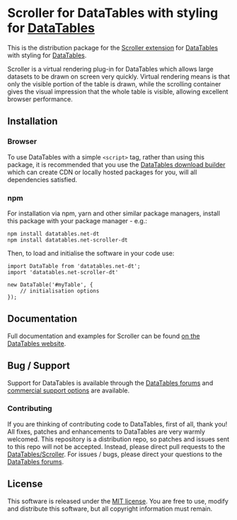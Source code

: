 # Scroller for DataTables with styling for [DataTables](https://datatables.net/)

This is the distribution package for the [Scroller extension](https://datatables.net/extensions/scroller) for [DataTables](https://datatables.net/) with styling for [DataTables](https://datatables.net/).

Scroller is a virtual rendering plug-in for DataTables which allows large datasets to be drawn on screen very quickly. Virtual rendering means is that only the visible portion of the table is drawn, while the scrolling container gives the visual impression that the whole table is visible, allowing excellent browser performance.


## Installation

### Browser

To use DataTables with a simple `<script>` tag, rather than using this package, it is recommended that you use the [DataTables download builder](//datatables.net/download) which can create CDN or locally hosted packages for you, will all dependencies satisfied.

### npm

For installation via npm, yarn and other similar package managers, install this package with your package manager - e.g.:

```
npm install datatables.net-dt
npm install datatables.net-scroller-dt
```

Then, to load and initialise the software in your code use:

```
import DataTable from 'datatables.net-dt';
import 'datatables.net-scroller-dt'

new DataTable('#myTable', {
    // initialisation options
});
```


## Documentation

Full documentation and examples for Scroller can be found [on the DataTables website](https://datatables.net/extensions/scroller).


## Bug / Support

Support for DataTables is available through the [DataTables forums](//datatables.net/forums) and [commercial support options](//datatables.net/support) are available.

### Contributing

If you are thinking of contributing code to DataTables, first of all, thank you! All fixes, patches and enhancements to DataTables are very warmly welcomed. This repository is a distribution repo, so patches and issues sent to this repo will not be accepted. Instead, please direct pull requests to the [DataTables/Scroller](http://github.com/DataTables/Scroller). For issues / bugs, please direct your questions to the [DataTables forums](//datatables.net/forums).


## License

This software is released under the [MIT license](//datatables.net/license). You are free to use, modify and distribute this software, but all copyright information must remain.


